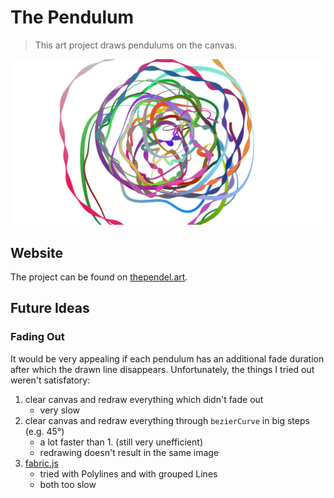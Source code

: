 # The Pendulum
>This art project draws pendulums on the canvas.

![canvas](https://github.com/GniLudio/thependel/blob/7574ffd30c277f9a7ed940929b0cfb4edef47cb8/preview.png)

## Website
The project can be found on [thependel.art](https://thependel.art).

## Future Ideas

### Fading Out
It would be very appealing if each pendulum has an additional fade duration after which the drawn line disappears. Unfortunately, the things I tried out weren't satisfatory:
1. clear canvas and redraw everything which didn't fade out
    * very slow
2. clear canvas and redraw everything through `bezierCurve` in big steps (e.g. 45°)
    * a lot faster than 1. (still very unefficient)
    * redrawing doesn't result in the same image
3. [fabric.js](http://fabricjs.com/)
    * tried with Polylines and with grouped Lines
    * both too slow
